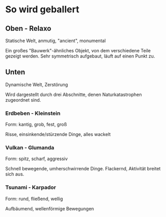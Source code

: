 # So wird geballert

## Oben - Relaxo

Statische Welt, anmutig, "ancient", monumental

Ein großes "Bauwerk"-ähnliches Objekt, von dem verschiedene Teile gezeigt werden.
Sehr symmetrisch aufgebaut, läuft auf einen Punkt zu.

## Unten

Dynamische Welt, Zerstörung

Wird dargestellt durch drei Abschnitte, denen Naturkatastrophen zugeordnet sind.

### Erdbeben - Kleinstein

Form: kantig, grob, fest, groß

Risse, einsinkende/stürzende Dinge, alles wackelt

### Vulkan - Glumanda

Form: spitz, scharf, aggressiv

Schnell bewegende, umherschwirrende Dinge.
Flackernd, Aktivität breitet sich aus.

### Tsunami - Karpador

Form: rund, fließend, wellig

Aufbäumend, wellenförmige Bewegungen
